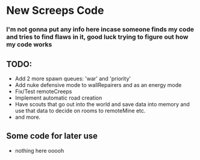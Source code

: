 # New Screeps Code


### I'm not gonna put any info here incase someone finds my code and tries to find flaws in it, good luck trying to figure out how my code works

## TODO:
* Add 2 more spawn queues: 'war' and 'priority'
* Add nuke defensive mode to wallRepairers and as an energy mode
* Fix/Test remoteCreeps
* Implement automatic road creation
* Have scouts that go out into the world and save data into memory and use that data to decide on rooms to remoteMine etc.
* and more.

## Some code for later use

* nothing here ooooh
